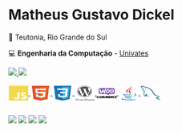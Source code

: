 # Matheus Gustavo Dickel

<div>
    <p>📌 Teutonia, Rio Grande do Sul</p>
    <p>💻 <strong>Engenharia da Computação</strong> - <a href="https://www.univates.br/">Univates</a></p>
</div>
 

 <div>
  <a href="https://github.com/MatheussGd">
  <img height="180em" src="https://github-readme-stats.vercel.app/api?username=MatheussGd&show_icons=true&theme=dark&include_all_commits=true&count_private=true"/>
  <img height="180em" src="https://github-readme-stats.vercel.app/api/top-langs/?username=MatheussGd&layout=compact&langs_count=7&theme=dark"/>
</div>
  
  <div style="display: inline_block"><br>
  <img align="center" alt="Js" height="30" width="40" src="https://raw.githubusercontent.com/devicons/devicon/master/icons/javascript/javascript-plain.svg">
  <img align="center" alt="HTML" height="30" width="40" src="https://raw.githubusercontent.com/devicons/devicon/master/icons/html5/html5-original.svg">
  <img align="center" alt="CSS" height="30" width="40" src="https://raw.githubusercontent.com/devicons/devicon/master/icons/css3/css3-original.svg">
  <img align="center" alt="wp" height="30" width="40" src="https://raw.githubusercontent.com/devicons/devicon/9f4f5cdb393299a81125eb5127929ea7bfe42889/icons/wordpress/wordpress-original.svg">        
  <img align="center" alt="woo" height="30" width="40" src=  "https://raw.githubusercontent.com/devicons/devicon/9f4f5cdb393299a81125eb5127929ea7bfe42889/icons/woocommerce/woocommerce-original-wordmark.svg">
  <img align="center" alt="java" height="30" width="40" src= "https://raw.githubusercontent.com/devicons/devicon/9f4f5cdb393299a81125eb5127929ea7bfe42889/icons/java/java-original.svg">
  <img align="center" alt="mysql" height="30" width="40" src="https://raw.githubusercontent.com/devicons/devicon/9f4f5cdb393299a81125eb5127929ea7bfe42889/icons/mysql/mysql-plain.svg">  
</div>
  
##
  
<div>
    <a href="https://instagram.com/matheusgdk" target="_blank"><img src="https://img.shields.io/badge/-Instagram-%23E4405F?style=for-the-badge&logo=instagram&logoColor=white" target="_blank"></a>
    <a href="https://www.linkedin.com/in/matheusgustavo11335/" target="_blank"><img src="https://img.shields.io/badge/-LinkedIn-%230077B5?style=for-the-badge&logo=linkedin&logoColor=white" target="_blank"></a> 
   <a href ="malito:matheus.dickel@universo.univates.br"><img src="https://img.shields.io/badge/-Gmail-%23333?style=for-the-badge&logo=gmail&logoColor=white" target="_blank"></a>
     <a href=https://open.spotify.com/user/d-matheus?si=f5099f0c32ba4407" target="_blank"><img src="https://img.shields.io/badge/Spotify-1ED760?&style=for-the-badge&logo=spotify&logoColor=white"></a>


   

    
 </div>
  
  
  

